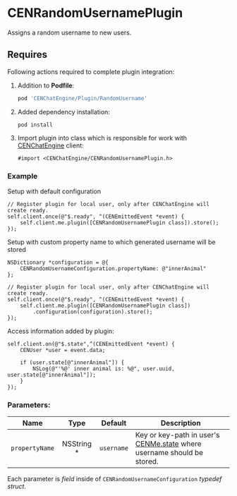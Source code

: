 # CENRandomUsernamePlugin

Assigns a random username to new users.


## Requires

Following actions required to complete plugin integration:
1. Addition to **Podfile**:  
   ```ruby
   pod 'CENChatEngine/Plugin/RandomUsername'
   ```
2. Added dependency installation:  
   ```text
   pod install
   ```
3. Import plugin into class which is responsible for work with [CENChatEngine](../../api-reference/chatengine) 
   client:  
   ```objc
   #import <CENChatEngine/CENRandomUsernamePlugin.h>
   ```

### Example

Setup with default configuration
```objc
// Register plugin for local user, only after CENChatEngine will create ready.
self.client.once(@"$.ready", ^(CENEmittedEvent *event) {
    self.client.me.plugin([CENRandomUsernamePlugin class]).store();
});
```

Setup with custom property name to which generated username will be stored
```objc
NSDictionary *configuration = @{
    CENRandomUsernameConfiguration.propertyName: @"innerAnimal"
};

// Register plugin for local user, only after CENChatEngine will create ready.
self.client.once(@"$.ready", ^(CENEmittedEvent *event) {
    self.client.me.plugin([CENRandomUsernamePlugin class])
        .configuration(configuration).store();
});
```

Access information added by plugin:
```objc
self.client.on(@"$.state",^(CENEmittedEvent *event) {
    CENUser *user = event.data;
    
    if (user.state[@"innerAnimal"]) {
        NSLog(@"'%@' inner animal is: %@", user.uuid, user.state[@"innerAnimal"]);
    }
});
```


### Parameters:

| Name           | Type       | Default    | Description |
|:--------------:|:----------:|:----------:| ----------- |
| `propertyName` | NSString * | `username` | Key or key-path in user's [CENMe.state](../../api-reference/me#state) where username should be stored. |

Each parameter is _field_ inside of `CENRandomUsernameConfiguration` _typedef struct_. 